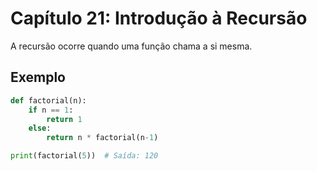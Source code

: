 # Capítulo 21: Introdução à Recursão

A recursão ocorre quando uma função chama a si mesma.

## Exemplo

```python
def factorial(n):
    if n == 1:
        return 1
    else:
        return n * factorial(n-1)

print(factorial(5))  # Saída: 120
```